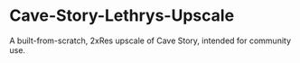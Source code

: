# Cave-Story-Lethrys-Upscale
A built-from-scratch, 2xRes upscale of Cave Story, intended for community use.
